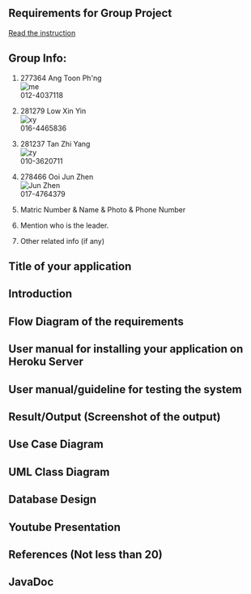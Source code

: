 ## Requirements for Group Project
[Read the instruction](https://github.com/STIW3054-A221/class-activity-soc/blob/main/GroupProject.md)

## Group Info:
1. 277364 Ang Toon Ph'ng <br>
![me](https://user-images.githubusercontent.com/116187610/200738288-66f8eaa8-2f7d-43d4-8355-924b72aa8188.jpg) <br>
012-4037118
2. 281279 Low Xin Yin <br>
![xy](https://user-images.githubusercontent.com/103938851/201012783-13ae9d45-0d40-43c9-9c5a-0b81e6eb9bc0.jpg) <br>
016-4465836
3. 281237 Tan Zhi Yang <br>
![zy](https://user-images.githubusercontent.com/103938851/201012339-2ded0ca9-ba11-4f35-b22a-75d22c546035.jpg) <br>
010-3620711
4. 278466 Ooi Jun Zhen <br>
![Jun Zhen](https://user-images.githubusercontent.com/103915949/201014364-a8759b18-9729-4089-871a-36e8ff964d4f.jpg) <br>
017-4764379

1. Matric Number & Name & Photo & Phone Number
1. Mention who is the leader.
1. Other related info (if any)

## Title of your application
## Introduction
## Flow Diagram of the requirements
## User manual for installing your application on Heroku Server
## User manual/guideline for testing the system
## Result/Output (Screenshot of the output)
## Use Case Diagram
## UML Class Diagram
## Database Design
## Youtube Presentation
## References (Not less than 20)
## JavaDoc
